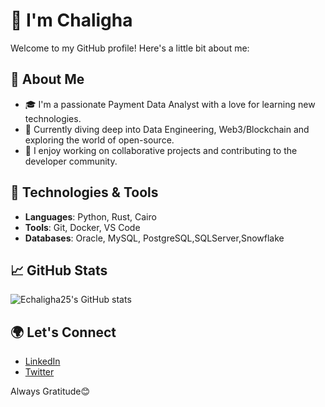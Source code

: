 # 👋 I'm Chaligha

Welcome to my GitHub profile! Here's a little bit about me:

## 🌟 About Me

- 🎓 I'm a passionate Payment Data Analyst with a love for learning new technologies.
- 🌱 Currently diving deep into Data Engineering, Web3/Blockchain and exploring the world of open-source.
- 💼 I enjoy working on collaborative projects and contributing to the developer community.

## 🔧 Technologies & Tools

- **Languages**: Python, Rust, Cairo
- **Tools**: Git, Docker, VS Code
- **Databases**: Oracle, MySQL, PostgreSQL,SQLServer,Snowflake 

## 📈 GitHub Stats

![Echaligha25's GitHub stats](https://github-readme-stats.vercel.app/api?username=echaligha25&show_icons=true&theme=radical)

## 🌍 Let's Connect

- [LinkedIn](www.linkedin.com/in/eliewaha-chaligha-b3112417a)
- [Twitter](https://x.com/chalighaeliewa1)

Always Gratitude😊
